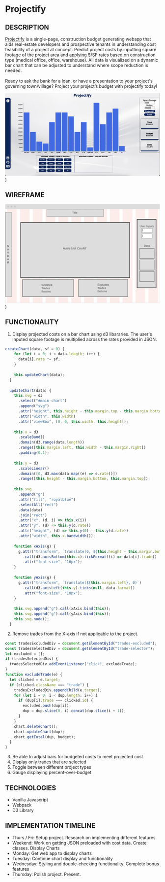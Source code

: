 # Projectify

## DESCRIPTION

[Projectify](https://jkhbuild.github.io/Projectify/) is a single-page, construction budget generating webapp that aids real-estate developers and prospective tenants in understanding cost feasibility of a project at concept. Predict project costs by inputting square footage of the project area and applying $/SF rates based on construction type (medical office, office, warehouse). All data is visualized on a dynamic bar chart that can be adjusted to understand where scope reduction is needed.
<br>
<br>
Ready to ask the bank for a loan, or have a presentation to your project's governing town/village?
Project your project’s budget with projectify today!

![Interface](./assets/user_interface.png))

## WIREFRAME

![Wireframe](./assets/wireframe.png))

## FUNCTIONALITY

1. Display projected costs on a bar chart using d3 libararies. The user's inputed square footage is multiplied across the rates provided in JSON.

```js
createChart(data, sf = 0) {
    for (let i = 0; i < data.length; i++) {
      data[i].rate *= sf;
    }

    this.updateChart(data);
  }

  updateChart(data) {
    this.svg = d3
      .select("#main-chart")
      .append("svg")
      .attr("height", this.height - this.margin.top - this.margin.bottom)
      .attr("width", this.width)
      .attr("viewBox", [0, 0, this.width, this.height]);

    this.x = d3
      .scaleBand()
      .domain(d3.range(data.length))
      .range([this.margin.left, this.width - this.margin.right])
      .padding(0.1);

    this.y = d3
      .scaleLinear()
      .domain([0, d3.max(data.map((e) => e.rate))])
      .range([this.height - this.margin.bottom, this.margin.top]);

    this.svg
      .append("g")
      .attr("fill", "royalblue")
      .selectAll("rect")
      .data(data)
      .join("rect")
      .attr("x", (d, i) => this.x(i))
      .attr("y", (d) => this.y(d.rate))
      .attr("height", (d) => this.y(0) - this.y(d.rate))
      .attr("width", this.x.bandwidth());

    function xAxis(g) {
      g.attr("transform", `translate(0, ${this.height - this.margin.bottom})`)
        .call(d3.axisBottom(this.x).tickFormat((i) => data[i].trade))
        .attr("font-size", "16px");
    }

    function yAxis(g) {
      g.attr("transform", `translate(${this.margin.left}, 0)`)
        .call(d3.axisLeft(this.y).ticks(null, data.format))
        .attr("font-size", "18px");
    }

    this.svg.append("g").call(xAxis.bind(this));
    this.svg.append("g").call(yAxis.bind(this));
    this.svg.node();
  }
```

2. Remove trades from the X-axis if not applicable to the project.

```js
const tradesExcludedDiv = document.getElementById("trades-excluded");
const tradesSelectedDiv = document.getElementById("trade-selector");
let excluded = [];
if (tradesSelectedDiv) {
  tradesSelectedDiv.addEventListener("click", excludeTrade);
}
function excludeTrade(e) {
  let clicked = e.target;
  if (clicked.className === "trade") {
    tradesExcludedDiv.appendChild(e.target);
    for (let i = 0; i < dup.length; i++) {
      if (dup[i].trade === clicked.id) {
        excluded.push(dup[i]);
        dup = dup.slice(0, i).concat(dup.slice(i + 1));
      }
    }
    chart.deleteChart();
    chart.updateChart(dup);
    chart.getTotal(dup, budget);
  }
}
```

3. Be able to adjust bars for budgeted costs to meet projected cost
4. Display only trades that are selected
5. Toggle between different project types
6. Gauge displaying percent-over-budget

## TECHNOLOGIES

- Vanilla Javascript
- Webpack
- D3 Library

## IMPLEMENTATION TIMELINE

- Thurs / Fri: Setup project. Research on implementing different features
- Weekend: Work on getting JSON preloaded with cost data. Create classes. Display Charts
- Monday: Get web app to display charts
- Tuesday: Continue chart display and functionality
- Wednesday: Styling and double-checking functionality. Complete bonus features
- Thursday: Polish project. Present.
